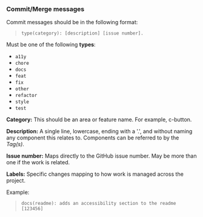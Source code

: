 ### Commit/Merge messages
Commit messages should be in the following format: 
> `type(category): [description] [issue number].`

Must be one of the following **types**:
- `a11y`
- `chore`
- `docs`
- `feat`
- `fix`
- `other`
- `refactor`
- `style`
- `test`

**Category:** This should be an area or feature name. For example, c-button.

**Description:** A single line, lowercase, ending with a '.', and without naming any component this relates to. Components can be referred to by the *Tag(s)*.

**Issue number:** Maps directly to the GitHub issue number. May be more than one if the work is related.

**Labels:** Specific changes mapping to how work is managed across the project.

Example:
>`docs(readme): adds an accessibility section to the readme [123456]`